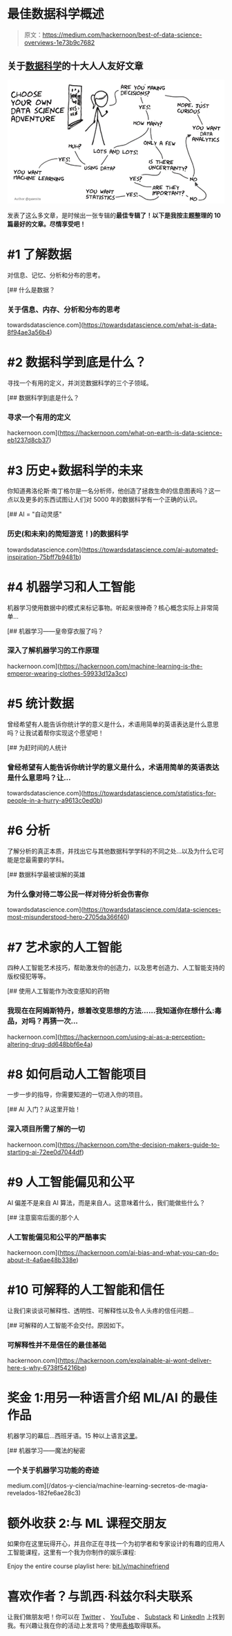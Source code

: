 # 最佳数据科学概述

> 原文：<https://medium.com/hackernoon/best-of-data-science-overviews-1e73b9c7682>

## 关于[数据科学](https://hackernoon.com/tagged/data-science)的十大人人友好文章

![](img/897b0f744b8ff069ae857de415cbf42a.png)

发表了这么多文章，是时候出一张专辑的**最佳专辑了！以下是我按主题整理的 10 篇最好的文章。尽情享受吧！**

# #1 了解数据

对信息、记忆、分析和分布的思考。

[](https://towardsdatascience.com/what-is-data-8f94ae3a56b4) [## 什么是数据？

### 关于信息、内存、分析和分布的思考

towardsdatascience.com](https://towardsdatascience.com/what-is-data-8f94ae3a56b4) 

# #2 数据科学到底是什么？

寻找一个有用的定义，并浏览数据科学的三个子领域。

[](https://hackernoon.com/what-on-earth-is-data-science-eb1237d8cb37) [## 数据科学到底是什么？

### 寻求一个有用的定义

hackernoon.com](https://hackernoon.com/what-on-earth-is-data-science-eb1237d8cb37) 

# #3 历史+数据科学的未来

你知道弗洛伦斯·南丁格尔是一名分析师，他创造了拯救生命的信息图表吗？这一点以及更多的东西试图让人们对 5000 年的数据科学有一个正确的认识。

[](https://towardsdatascience.com/ai-automated-inspiration-75bff7b9481b) [## AI = "自动灵感"

### 历史(和未来)的简短游览！)的数据科学

towardsdatascience.com](https://towardsdatascience.com/ai-automated-inspiration-75bff7b9481b) 

# #4 机器学习和人工智能

机器学习使用数据中的模式来标记事物。听起来很神奇？核心概念实际上非常简单…

[](https://hackernoon.com/machine-learning-is-the-emperor-wearing-clothes-59933d12a3cc) [## 机器学习——皇帝穿衣服了吗？

### 深入了解机器学习的工作原理

hackernoon.com](https://hackernoon.com/machine-learning-is-the-emperor-wearing-clothes-59933d12a3cc) 

# #5 统计数据

曾经希望有人能告诉你统计学的意义是什么，术语用简单的英语表达是什么意思吗？让我试着帮你实现这个愿望吧！

[](https://towardsdatascience.com/statistics-for-people-in-a-hurry-a9613c0ed0b) [## 为赶时间的人统计

### 曾经希望有人能告诉你统计学的意义是什么，术语用简单的英语表达是什么意思吗？让…

towardsdatascience.com](https://towardsdatascience.com/statistics-for-people-in-a-hurry-a9613c0ed0b) 

# #6 分析

了解分析的真正本质，并找出它与其他数据科学学科的不同之处…以及为什么它可能是您最需要的学科。

[](https://towardsdatascience.com/data-sciences-most-misunderstood-hero-2705da366f40) [## 数据科学最被误解的英雄

### 为什么像对待二等公民一样对待分析会伤害你

towardsdatascience.com](https://towardsdatascience.com/data-sciences-most-misunderstood-hero-2705da366f40) 

# #7 艺术家的人工智能

四种人工智能艺术技巧，帮助激发你的创造力，以及思考创造力、人工智能支持的版权侵犯等等。

[](https://hackernoon.com/using-ai-as-a-perception-altering-drug-dd648bbf6e4a) [## 使用人工智能作为改变感知的药物

### 我现在在阿姆斯特丹，想着改变思想的方法……我知道你在想什么:毒品，对吗？再猜一次…

hackernoon.com](https://hackernoon.com/using-ai-as-a-perception-altering-drug-dd648bbf6e4a) 

# #8 如何启动人工智能项目

一步一步的指导，你需要知道的一切进入你的项目。

[](https://hackernoon.com/the-decision-makers-guide-to-starting-ai-72ee0d7044df) [## AI 入门？从这里开始！

### 深入项目所需了解的一切

hackernoon.com](https://hackernoon.com/the-decision-makers-guide-to-starting-ai-72ee0d7044df) 

# #9 人工智能偏见和公平

AI 偏差不是来自 AI 算法，而是来自人。这意味着什么，我们能做些什么？

[](https://hackernoon.com/ai-bias-and-what-you-can-do-about-it-4a6ae48b338e) [## 注意窗帘后面的那个人

### 人工智能偏见和公平的严酷事实

hackernoon.com](https://hackernoon.com/ai-bias-and-what-you-can-do-about-it-4a6ae48b338e) 

# #10 可解释的人工智能和信任

让我们来谈谈可解释性、透明性、可解释性以及令人头疼的信任问题…

[](https://hackernoon.com/explainable-ai-wont-deliver-here-s-why-6738f54216be) [## 可解释的人工智能不会交付。原因如下。

### 可解释性并不是信任的最佳基础

hackernoon.com](https://hackernoon.com/explainable-ai-wont-deliver-here-s-why-6738f54216be) 

# 奖金 1:用另一种语言介绍 ML/AI 的最佳作品

机器学习的幕后…西班牙语。15 种以上语言[这里](/@kozyr_91350)。

[](/datos-y-ciencia/machine-learning-secretos-de-magia-revelados-182fe6ae28c3) [## 机器学习——魔法的秘密

### 一个关于机器学习功能的奇迹

medium.com](/datos-y-ciencia/machine-learning-secretos-de-magia-revelados-182fe6ae28c3) 

# 额外收获 2:与 ML 课程交朋友

如果你在这里玩得开心，并且你正在寻找一个为初学者和专家设计的有趣的应用人工智能课程，这里有一个我为你制作的娱乐课程:

Enjoy the entire course playlist here: [bit.ly/machinefriend](http://bit.ly/machinefriend)

# 喜欢作者？与凯西·科兹尔科夫联系

让我们做朋友吧！你可以在 [Twitter](https://twitter.com/quaesita) 、 [YouTube](https://www.youtube.com/channel/UCbOX--VOebPe-MMRkatFRxw) 、 [Substack](http://decision.substack.com) 和 [LinkedIn](https://www.linkedin.com/in/kozyrkov/) 上找到我。有兴趣让我在你的活动上发言吗？使用[表格](http://bit.ly/makecassietalk)取得联系。